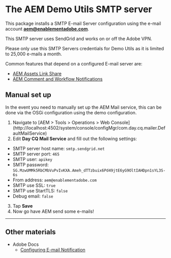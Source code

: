 # The AEM Demo Utils SMTP server

This package installs a SMTP E-mail Server configuration using the e-mail account **aem@enablementadobe.com**.

This SMTP server uses SendGrid and works on or off the Adobe VPN.

Please only use this SMTP Servers credentials for Demo Utils as it is limited to 25,000 e-mails a month.

Common features that depend on a configured E-mail server are:

* <a href="https://docs.adobe.com/docs/en/aem/6-4/administer/content/assets/link-sharing.html" target="_blank">AEM Assets Link Share</a>
* <a href="https://docs.adobe.com/docs/en/aem/6-4/administer/operations/notification.html" target="_blank">AEM Comment and Workflow Notifications</a>

## Manual set up

In the event you need to manually set up the AEM Mail service, this can be done via the OSGi configuration using the demo configuration.

1. Navigate to [AEM > Tools > Operations > Web Console] (http://localhost:4502/system/console/configMgr/com.day.cq.mailer.DefaultMailService)
2. Edit __Day CQ Mail Service__ and fill out the following settings:
+ SMTP server host name: `smtp.sendgrid.net`
+ SMTP server port: `465`
+ SMTP user: `apikey`
+ SMTP password: `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`
+ From address: `aem@enablementadobe.com`
+ SMTP use SSL: `true`
+ SMTP use StartTLS: `false`
+ Debug email: `false`
3. Tap __Save__ 
4. Now go have AEM send some e-mails!

----

## Other materials

* Adobe Docs
    * [Configuring E-mail Notification](https://docs.adobe.com/docs/en/aem/6-4/administer/operations/notification.html)</a>

